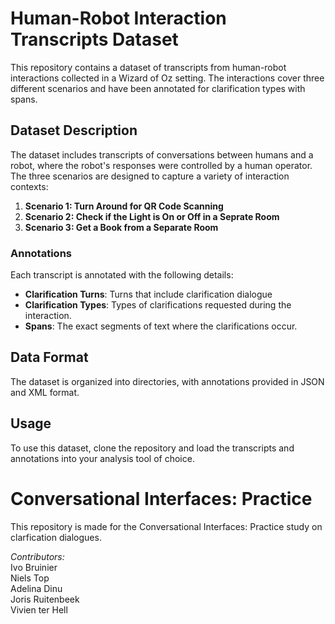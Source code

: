 # Human-Robot Interaction Transcripts Dataset

This repository contains a dataset of transcripts from human-robot interactions collected in a Wizard of Oz setting. The interactions cover three different scenarios and have been annotated for clarification types with spans.

## Dataset Description

The dataset includes transcripts of conversations between humans and a robot, where the robot's responses were controlled by a human operator. The three scenarios are designed to capture a variety of interaction contexts:

1. **Scenario 1: Turn Around for QR Code Scanning**
2. **Scenario 2: Check if the Light is On or Off in a Seprate Room**
3. **Scenario 3: Get a Book from a Separate Room**

### Annotations

Each transcript is annotated with the following details:

- **Clarification Turns**: Turns that include clarification dialogue
- **Clarification Types**: Types of clarifications requested during the interaction.
- **Spans**: The exact segments of text where the clarifications occur.

## Data Format

The dataset is organized into directories, with annotations provided in JSON and XML format.

## Usage

To use this dataset, clone the repository and load the transcripts and annotations into your analysis tool of choice.

# Conversational Interfaces: Practice
This repository is made for the Conversational Interfaces: Practice study on clarfication dialogues. 

*Contributors:* \
Ivo Bruinier \
Niels Top \
Adelina Dinu \
Joris Ruitenbeek \
Vivien ter Hell
